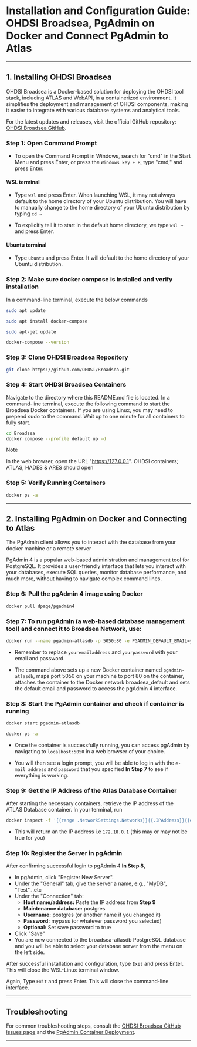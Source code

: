 # Installation and Configuration Guide: OHDSI Broadsea, PgAdmin on Docker and Connect PgAdmin to Atlas

---

## **1. Installing OHDSI Broadsea**

OHDSI Broadsea is a Docker-based solution for deploying the OHDSI tool stack, including ATLAS and WebAPI, in a containerized environment. It simplifies the deployment and management of OHDSI components, making it easier to integrate with various database systems and analytical tools.

For the latest updates and releases, visit the official GitHub repository: [OHDSI Broadsea GitHub](https://github.com/OHDSI/Broadsea).

### Step 1: Open Command Prompt

- To open the Command Prompt in Windows, search for "cmd" in the Start Menu and press Enter, or press the `Windows key + R`, type "cmd," and press Enter.

#### WSL terminal
- Type `wsl` and press Enter. When launching WSL, it may not always default to the home directory of your Ubuntu distribution. You will have to manually change to the home directory of your Ubuntu distribution by typing `cd ~`

- To explicitly tell it to start in the default home directory, we type `wsl ~` and press Enter.

#### Ubuntu terminal
- Type `ubuntu` and press Enter. It will default to the home directory of your Ubuntu distribution.

### Step 2: Make sure docker compose is installed and verify installation

In a command-line terminal, execute the below commands

```bash
sudo apt update

```

```bash
sudo apt install docker-compose

```

```bash
sudo apt-get update

```

```bash
docker-compose --version

```

### Step 3: Clone OHDSI Broadsea Repository

```bash
git clone https://github.com/OHDSI/Broadsea.git

```

### Step 4: Start OHDSI Broadsea Containers

Navigate to the directory where this README.md file is located. In a command-line terminal, execute the following command to start the Broadsea Docker containers. If you are using Linux, you may need to prepend sudo to the command. Wait up to one minute for all containers to fully start.

```bash
cd Broadsea
docker compose --profile default up -d
```
> [!NOTE]
> In the web browser, open the URL "https://127.0.0.1". OHDSI containers; ATLAS, HADES & ARES should open


### Step 5: Verify Running Containers

```bash
docker ps -a

```

---

## **2. Installing PgAdmin on Docker and Connecting to Atlas**

The PgAdmin client allows you to interact with the database from your docker machine or a remote server

PgAdmin 4 is a popular web-based administration and management tool for PostgreSQL. It provides a user-friendly interface that lets you interact with your databases, execute SQL queries, monitor database performance, and much more, without having to navigate complex command lines.


### Step 6: Pull the pgAdmin 4 image using Docker

```bash
docker pull dpage/pgadmin4
```

### Step 7: To run pgAdmin (a web-based database management tool) and connect it to Broadsea Network, use:

```bash
docker run --name pgadmin-atlasdb -p 5050:80 -e PGADMIN_DEFAULT_EMAIL=youremailaddress -e PGADMIN_DEFAULT_PASSWORD=yourpassword --network broadsea_default -d dpage/pgadmin4

```
- Remember to replace `youremailaddress` and `yourpassword` with your email and password.

- The command above sets up a new Docker container named `pgadmin-atlasdb`, maps port 5050 on your machine to port 80 on the container, attaches the container to the Docker network broadsea_default and sets the default email and password to access the pgAdmin 4 interface.

### Step 8: Start the PgAdmin container and check if container is running

```bash
docker start pgadmin-atlasdb
```

```bash
docker ps -a
```
- Once the container is successfully running, you can access pgAdmin by navigating to `localhost:5050` in a web browser of your choice.

- You will then see a login prompt, you will be able to log in with the `e-mail address` and `password` that you specified **In Step 7** to see if everything is working.

### Step 9: Get the IP Address of the Atlas Database Container

After starting the necessary containers, retrieve the IP address of the ATLAS Database container. In your terminal, run

```bash
docker inspect -f '{{range .NetworkSettings.Networks}}{{.IPAddress}}{{end}}' broadsea-atlasdb

```

- This will return an the IP address i.e `172.18.0.1` (this may or may not be true for you)

### Step 10: Register the Server in pgAdmin

After confirming successful login to pgAdmin 4 **In Step 8**,

- In pgAdmin, click "Register New Server".
- Under the "General" tab, give the server a name, e.g., "MyDB", "Test"...etc
- Under the "Connection" tab:
   - **Host name/address:** Paste the IP address from **Step 9**
   - **Maintenance database:** postgres
   - **Username:** postgres (or another name if you changed it)
   - **Password:** mypass (or whatever password you selected)
   - **Optional:** Set save password to true
- Click "Save" 
- You are now connected to the broadsea-atlasdb PostgreSQL database and you will be able to select your database server from the menu on the left side.


After successful installation and configuration, type `Exit` and press Enter. This will close the WSL-Linux terminal window.

Again, Type `Exit` and press Enter. This will close the command-line interface.

---

## **Troubleshooting**

For common troubleshooting steps, consult the [OHDSI Broadsea GitHub Issues page](https://github.com/OHDSI/Broadsea/issues) and the [PgAdmin Container Deployment](https://www.pgadmin.org/docs/pgadmin4/latest/container_deployment.html).

---


